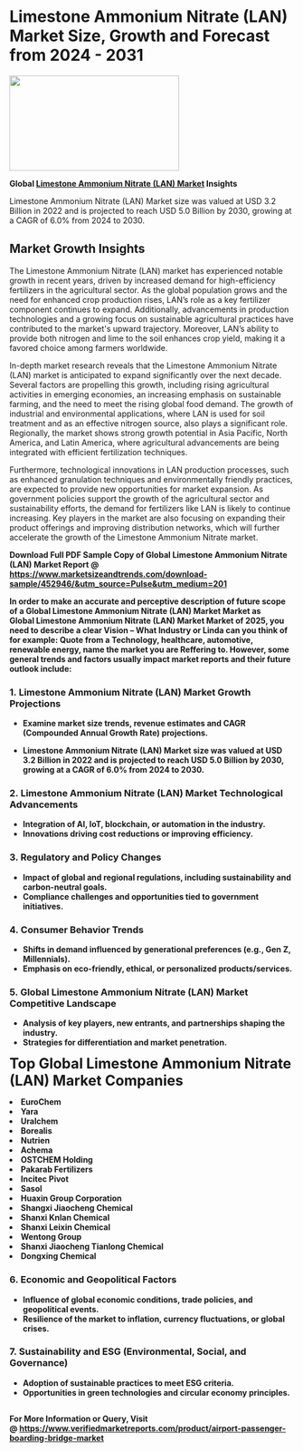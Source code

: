 <H1>Limestone Ammonium Nitrate (LAN) Market Size, Growth and Forecast from 2024 - 2031</H1><img class="aligncenter size-medium wp-image-584254" src="https://thirdeyenews.in/wp-content/uploads/2024/09/Global-Market-Research-300x168.jpeg" alt="" width="300" height="168" /><p><strong>Global&nbsp;<a href="https://www.marketsizeandtrends.com/download-sample/452946/&amp;utm_source=Pulse&amp;utm_medium=201">Limestone Ammonium Nitrate (LAN) Market</a> Insights</strong></p><p>Limestone Ammonium Nitrate (LAN) Market size was valued at USD 3.2 Billion in 2022 and is projected to reach USD 5.0 Billion by 2030, growing at a CAGR of 6.0% from 2024 to 2030.</p><p><h2>Market Growth Insights</h2> <p>The Limestone Ammonium Nitrate (LAN) market has experienced notable growth in recent years, driven by increased demand for high-efficiency fertilizers in the agricultural sector. As the global population grows and the need for enhanced crop production rises, LAN’s role as a key fertilizer component continues to expand. Additionally, advancements in production technologies and a growing focus on sustainable agricultural practices have contributed to the market's upward trajectory. Moreover, LAN’s ability to provide both nitrogen and lime to the soil enhances crop yield, making it a favored choice among farmers worldwide.</p> <p><strong></strong></p> <p>In-depth market research reveals that the Limestone Ammonium Nitrate (LAN) market is anticipated to expand significantly over the next decade. Several factors are propelling this growth, including rising agricultural activities in emerging economies, an increasing emphasis on sustainable farming, and the need to meet the rising global food demand. The growth of industrial and environmental applications, where LAN is used for soil treatment and as an effective nitrogen source, also plays a significant role. Regionally, the market shows strong growth potential in Asia Pacific, North America, and Latin America, where agricultural advancements are being integrated with efficient fertilization techniques.</p> <p>Furthermore, technological innovations in LAN production processes, such as enhanced granulation techniques and environmentally friendly practices, are expected to provide new opportunities for market expansion. As government policies support the growth of the agricultural sector and sustainability efforts, the demand for fertilizers like LAN is likely to continue increasing. Key players in the market are also focusing on expanding their product offerings and improving distribution networks, which will further accelerate the growth of the Limestone Ammonium Nitrate market.</p> <p><strong></p><p><span class=""><strong>Download Full PDF Sample Copy of Global Limestone Ammonium Nitrate (LAN) Market Report</strong> @ <a href="https://www.marketsizeandtrends.com/download-sample/452946/&amp;utm_source=Pulse&amp;utm_medium=201" target="_blank">https://www.marketsizeandtrends.com/download-sample/452946/&amp;utm_source=Pulse&amp;utm_medium=201</a></span></p><p>In order to make an accurate and perceptive description of future scope of a Global&nbsp;Limestone Ammonium Nitrate (LAN) Market Market as Global&nbsp;Limestone Ammonium Nitrate (LAN) Market Market of 2025, you need to describe a clear Vision &ndash; What Industry or Linda can you think of for example: Quote from a Technology, healthcare, automotive, renewable energy, name the market you are Reffering to. However, some general trends and factors usually impact market reports and their future outlook include:</p><h3>1.&nbsp;<strong>Limestone Ammonium Nitrate (LAN) Market Growth Projections</strong></h3><ul><li>Examine market size trends, revenue estimates and CAGR (Compounded Annual Growth Rate) projections.</li><li><p>Limestone Ammonium Nitrate (LAN) Market size was valued at USD 3.2 Billion in 2022 and is projected to reach USD 5.0 Billion by 2030, growing at a CAGR of 6.0% from 2024 to 2030.</p></li></ul><h3>2.&nbsp;<strong>Limestone Ammonium Nitrate (LAN) Market Technological Advancements</strong></h3><ul><li>Integration of AI, IoT, blockchain, or automation in the industry.</li><li>Innovations driving cost reductions or improving efficiency.</li></ul><h3>3.&nbsp;<strong>Regulatory and Policy Changes</strong></h3><ul><li>Impact of global and regional regulations, including sustainability and carbon-neutral goals.</li><li>Compliance challenges and opportunities tied to government initiatives.</li></ul><h3>4.&nbsp;<strong>Consumer Behavior Trends</strong></h3><ul><li>Shifts in demand influenced by generational preferences (e.g., Gen Z, Millennials).</li><li>Emphasis on eco-friendly, ethical, or personalized products/services.</li></ul><h3>5.&nbsp;<strong>Global Limestone Ammonium Nitrate (LAN) Market Competitive Landscape</strong></h3><ul><li>Analysis of key players, new entrants, and partnerships shaping the industry.</li><li>Strategies for differentiation and market penetration.</li></ul><p data-pm-slice="1 1 []"><span style="color: inherit; font-family: inherit; font-size: 25px;">Top Global Limestone Ammonium Nitrate (LAN) Market Companies</span></p><div class="" data-test-id=""><p><li>EuroChem</li><li> Yara</li><li> Uralchem</li><li> Borealis</li><li> Nutrien</li><li> Achema</li><li> OSTCHEM Holding</li><li> Pakarab Fertilizers</li><li> Incitec Pivot</li><li> Sasol</li><li> Huaxin Group Corporation</li><li> Shangxi Jiaocheng Chemical</li><li> Shanxi Knlan Chemical</li><li> Shanxi Leixin Chemical</li><li> Wentong Group</li><li> Shanxi Jiaocheng Tianlong Chemical</li><li> Dongxing Chemical</li></p></div><h3>6.&nbsp;<strong>Economic and Geopolitical Factors</strong></h3><ul><li>Influence of global economic conditions, trade policies, and geopolitical events.</li><li>Resilience of the market to inflation, currency fluctuations, or global crises.</li></ul><h3>7.&nbsp;<strong>Sustainability and ESG (Environmental, Social, and Governance)</strong></h3><ul><li>Adoption of sustainable practices to meet ESG criteria.</li><li>Opportunities in green technologies and circular economy principles.</li></ul><h2><strong style="font-size: 14px;">For More Information or Query, Visit @&nbsp;</strong><a style="background-color: #ffffff; font-size: 14px;" href="https://www.marketsizeandtrends.com/report/limestone-ammonium-nitrate-lan-market/" target="_blank">https://www.verifiedmarketreports.com/product/airport-passenger-boarding-bridge-market</a></h2>
